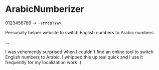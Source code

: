 # ArabicNumberizer
0123456789 -> ٠١٢٣٤٥٦٧٨٩

Personally helper website to switch English numbers to Arabic numbers

...

I was vehemently surprised when I couldn't find an online tool to switch English numbers to Arabic. I whipped this up real quick and I use it frequently for my localization work :)
